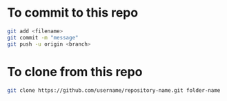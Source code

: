 # To commit to this repo
``` bash
git add <filename>
git commit -m "message"
git push -u origin <branch>
```
# To clone from this repo
``` bash
git clone https://github.com/username/repository-name.git folder-name
```
